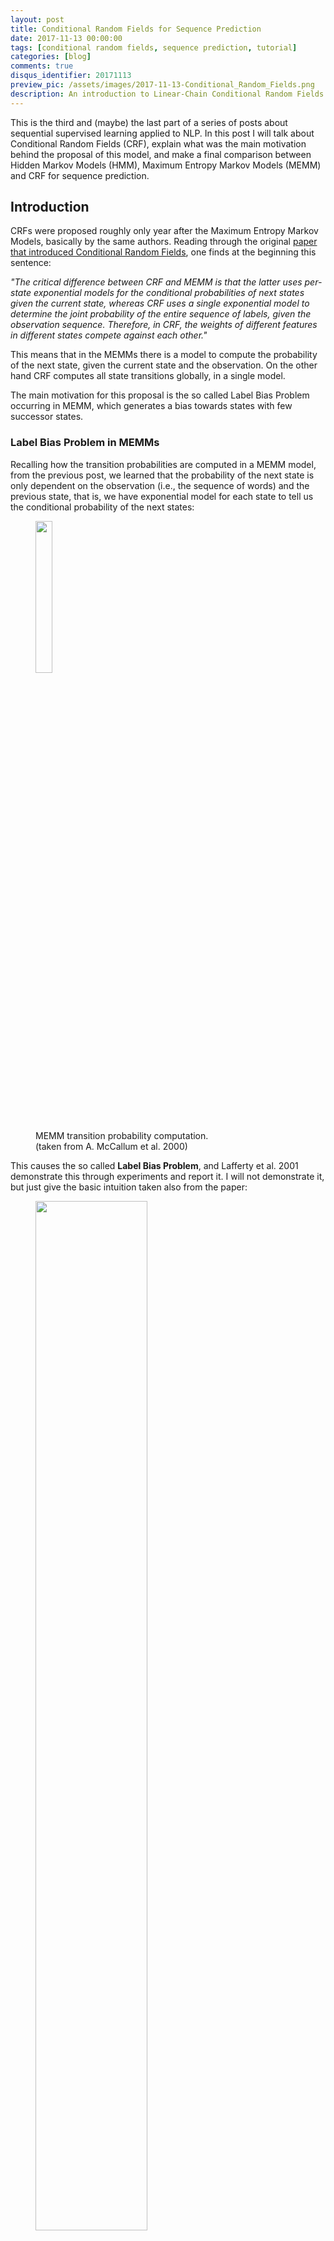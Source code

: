 ```yaml
---
layout: post
title: Conditional Random Fields for Sequence Prediction
date: 2017-11-13 00:00:00
tags: [conditional random fields, sequence prediction, tutorial]
categories: [blog]
comments: true
disqus_identifier: 20171113
preview_pic: /assets/images/2017-11-13-Conditional_Random_Fields.png
description: An introduction to Linear-Chain Conditional Random Fields
---
```


This is the third and (maybe) the last part of a series of posts about sequential supervised learning applied to NLP. In this post I will talk about Conditional Random Fields (CRF), explain what was the main motivation behind the proposal of this model, and make a final comparison between Hidden Markov Models (HMM), Maximum Entropy Markov Models (MEMM) and CRF for sequence prediction.

## __Introduction__

CRFs were proposed roughly only year after the Maximum Entropy Markov Models, basically by the same authors. Reading through the original [paper that introduced Conditional Random Fields](http://repository.upenn.edu/cgi/viewcontent.cgi?article=1162&context=cis_papers), one finds at the beginning this sentence:

_"The critical difference between CRF and MEMM is that the latter uses per-state exponential models for the conditional probabilities of next states given the current state, whereas CRF uses a single exponential model to determine the joint probability of the entire sequence of labels, given the observation sequence. Therefore, in CRF, the weights of different features in different states compete against each other."_

This means that in the MEMMs there is a model to compute the probability of the next state, given the current state and the observation. On the other hand CRF computes all state transitions globally, in a single model.

The main motivation for this proposal is the so called Label Bias Problem occurring in MEMM, which generates a bias towards states with few successor states.

### __Label Bias Problem in MEMMs__

Recalling how the transition probabilities are computed in a MEMM model, from the previous post, we learned that the probability of the next state is only dependent on the observation (i.e., the sequence of words) and the previous state, that is, we have exponential model for each state to tell us the conditional probability of the next states:

<figure>
  <img style="width: 25%; height: 25%" src="/assets/images/2017-11-13-HMM.png">
  <figcaption>MEMM transition probability computation. <br> (taken from A. McCallum et al. 2000)</figcaption>
</figure>

This causes the so called __Label Bias Problem__, and Lafferty et al. 2001 demonstrate this through experiments and report it. I will not demonstrate it, but just give the basic intuition taken also from the paper:

<figure>
  <img style="width: 65%; height: 65%" src="/assets/images/2017-11-13-Label_Bias_Problem.png">
  <figcaption>Label Bias Problem. <br> (taken from Lafferty et al. 2001)</figcaption>
</figure>

Given the observation sequence: ___r_ _i_ _b___

_"In the first time step, r matches both transitions from the start state, so the probability mass gets distributed roughly equally among those two transitions. Next we observe i. Both states 1 and 4 have only one outgoing transition. State 1 has seen this observation often in training, state 4 has almost never seen this observation; but like state 1, state 4 has no choice but to pass all its mass to its single outgoing transition, since it is not generating the observation, only conditioning on it. Thus, states with a single outgoing transition effectively ignore their observations."_

_[...]_

_"the top path and the bottom path will be about equally likely, independently of the observation sequence. If one of the two words is slightly more common in the training set, the transitions out of the start state will slightly prefer its corresponding transition, and that word’s state sequence will always win."_

* Transitions from a given state are competing against each other only.

* Per state normalization, i.e. sum of transition probability for any state has to sum to 1.

* MEMM are normalized locally over each observation where the transitions going out from a state compete only against each other, as opposed to all the other transitions in the model.

* States with a single outgoing transition effectively ignore their observations.

* Causes bias: states with fewer arcs are preferred.

The idea of CRF is to drop this local per state normalization, and replace it by a global per sequence normalisation.

So, how dow we formalise this global normalisation? I will try to explain it in the sections that follow.

<br>

---

### __Undirected Graphical Models__

A Conditional Random Field can be seen as an undirected graphical model, or Markov Random Field, globally conditioned on $$X$$, the random variable representing observation sequence.

[Lafferty et al. 2001](http://repository.upenn.edu/cgi/viewcontent.cgi?article=1162&context=cis_papers) define a Conditional Random Field as:

* $$X$$ is a random variable over data sequences to be labeled, and $$Y$$ is a random variable over corresponding label sequences.

* The random variables $$X$$ and $$Y$$ are jointly distributed, but in a discriminative framework we construct a conditional model $$p(Y \mid X)$$ from paired observation and label sequences:

Let $$G = (V , E)$$ be a graph such that $$Y = (Y_{v})\  \ v \in V$$, so that $$Y$$ is indexed by the vertices of $$G$$.

$$(X, Y)$$ is a conditional random field when each of the random variables $$Y_{v}$$, conditioned on $$X$$, obey the Markov property with respect to the graph:

$$P(Y_{v} \mid X, Y_{w}, w \neq v) = P(Y_{v} \mid X, Y_{w}, w \sim v)$$

where $$w \sim v$$ means that $$w$$ and $$v$$ are neighbours in G. Thus, a CRF is a random field globally conditioned on the observation $$X$$. This goes already in the direction of what the MEMM doesn't give us, states globally conditioned on the observation.

This graph may have an arbitrary structure as long as it represents the label sequences being modelled, this is also called general Conditional Random Fields.

However the simplest and most common graph structured in NLP, which is the one used to model sequences is the one in which the nodes corresponding to elements of $$Y$$ form a simple first-order chain, as illustrated in the figure below:

<figure>
  <img style="width: 45%; height: 55%" src="/assets/images/2017-11-13-Conditional_Random_Fields.png">
  <figcaption>Chain-strucutred CRFs globally conditioned on X.
  <br> (taken from Hanna Wallach 2004)</figcaption>
</figure>

This is also called linear-chain conditional random fields, which is the type of CRF on which the rest of this post will focus.

### __Linear-chain CRFs__

Let $$\bar{x}$$ is a sequence of words and $$\bar{y}$$ a corresponding sequence of $$n$$ tags:

$$
P(\bar{y} \mid \bar{x}; \bar{w}) = \frac{\exp(\bar{w} \cdot F(\bar{x},\bar{y}))}{\sum\limits_{\bar{y}' \in Y} \exp(\bar{w} \cdot F(\bar{x},\bar{y}'))}
$$

This can been seen as another log-linear model, but "giant" in the sense that:

* The space of possible values for $$\bar{y}$$, i.e., $$Y^{n}$$, is huge, where $$n$$ is the since of the sequence.
* The normalisation constant involves a sum over the set $$Y^{n}$$.

$$F$$ will represent a global feature vector defined by a set of feature functions $$f_{1},...,f_{d}$$, where each feature function $$f_{j}$$ can analyse the whole $$\bar{x}$$ sequence, the current $$y_{i}$$ and previous $$y_{i-1}$$ positions in the $$\bar{y}$$ labels sequence, and the current position $$i$$ in the sentence:

$$F (\bar{x},\bar{y}) = \sum\limits_{i} f(y_{i-1}, y_{i}, \bar{x}, i)$$

we can defined an arbitrary number of feature functions. The _k_’th global feature is then computed by summing the $$f_{k}$$ over all the $$n$$ different state transitions $$\bar{y}$$. In this way we have a "global" feature vector that maps the entire sequence: $$F(\bar{x}, \bar{y}) \in {\rm I\!R}^{d}$$.

Thus, the full expanded linear-chain CRF equation is:

<figure>
  <img style="width: 80%; height: 80%" src="/assets/images/2017-11-13-CRF_Equation.png">
  <figcaption> Linear-Chain Conditional Random Field. <br> (taken from Sameer Maskey slides)</figcaption>
</figure>

Having the framework defined by the equation above we now analyse how to perform two operations: parameter estimation and sequence prediction.

### __Inference__

Inference with a linear-chain CRF resolves to computing the $$\bar{y}$$ sequence that maximizes the following equation:

$$
\hat{\bar{y}} = \underset{\bar{y}}{\arg\max}\ P(\bar{y} \mid \bar{x}; \bar{w}) = \frac{\exp(\bar{w} \cdot F(\bar{x},\bar{y}))}{\sum\limits_{\bar{y}' \in Y} \exp(\bar{w} \cdot F(\bar{x},\bar{y}'))}
$$


We want to try all possible $$\bar{y}$$ sequences computing for each one the probability of "fitting" the observation $$\bar{x}$$ with feature weights $$\bar{w}$$. If we just want the score for a particular labelling sequence $$\bar{y}$$, we can ignore the exponential inside the numerator, and the denominator:

$$\hat{\bar{y}} = \underset{\bar{y}}{\arg\max}\ P(\bar{y} \mid \bar{x}; w) = \sum\limits_{j} \bar{w}\  F(\bar{x},\bar{y})$$


then, we replace $$F(\bar{x},\bar{y})$$ by it's definition:

$$\hat{\bar{y}} = \underset{\bar{y}}{\arg\max}\ \sum\limits_{i} \bar{w}\ f (y_{i-1}, y_{i}, \bar{x}, i)$$


Each transition from state $$y_{i-1}$$ to state $$y_{i}$$ has an associated score:

$$\bar{w}\ f(y_{i-1}, y_{i}, \bar{x}, i)$$

Since we took the $$\exp$$ out, this score could be positive or negative, intuitively, this score will be relatively high if the state transition is plausible, relatively low if this transition is implausible.

The decoding problem is then to find an entire sequence of states such that the sum of the transition scores is maximized. We can again solve this problem using a variant of the Viterbi algorithm, in a very similar way to the decoding algorithm for HMMs or MEMMs.

---

The denominator, also called the partition function:

$$ Z(\bar{x},w)= {\sum\limits_{\bar{y}' \in Y} \exp(\sum\limits_{j} w_{j} F_{j}(\bar{x},\bar{y}'))}$$

is useful to compute a marginal probability. For example, this is useful for measuring the model's confidence in it's predicted labeling over a segment of input. This marginal probability can be computed efficiently using the forward-backward algorithm. See the references section for demonstrations on how
this is achieved.

### __Parameter Estimation__

We also need to find the $$\bar{w}$$ parameters that best fit the training data, a given a set of labelled sentences:

$$\{(\bar{x}_{1}, \bar{y}_{1}), \ldots , (\bar{x}_{m}, \bar{y}_{m})\}$$

where each pair $$(\bar{x}_{i}, \bar{y}_{i})$$ is a sentence with the corresponding word labels annotated. To find the $$\bar{w}$$ parameters that best fit the data we need to
maximize the conditional likelihood of the training data:

$$L(\bar{w}) = \sum\limits_{i=1}^{m} \log p( \bar{x}_{1} | \bar{y}_{1}, \bar{w} )$$

the parameter estimates are computed as:

$$\bar{w}^* = \underset{\bar{w}\ \in {\rm \ I\!R}^{d}} {\arg\max}\ \sum\limits_{i=1}^{m} \log p( \bar{x}_{i} | \bar{y}_{i}, \bar{w}) - \frac{\lambda}{2} \| \bar{w} \| ^{2}$$

where $$\frac{\lambda}{2} \| \bar{w} \| ^{2}$$ is an L2 regularization term.

The standard approach to finding $$\bar{w}^* $$ is to compute the gradient of the objective function, and use the gradient in an optimization algorithm like L-BFGS.

<br>

---

### __Wrapping up: HMM vs. MEMM vs. CRF__

It is now helpful to look at the three sequence prediction models, and compared them. The figure bellow shows the graphical representation for the Hidden Markov Model, the Maximum Entropy Markov Model and the Conditional Random Fields.

<figure>
  <img style="width: 95%; height: 95%" src="/assets/images/2017-11-13-HMM-MEMM-CRF.png">
  <figcaption> Graph representation of HMM, MEMM and CRF. <br> (taken from Lafferty et al. 2001)</figcaption>
</figure>

* __Hidden Markov Models__:

$$P(\bar{y}, \bar{x}) = \prod\limits_{i=1}^{|\bar{y}|} P(y_{i} \mid y_{i-1}) \cdot P(x_{i} \mid y_{i})$$

<br>

* __Maximum Entropy Markov Models__:

$$P(\bar{y}, \bar{x}) = \prod\limits_{i=1}^{|\bar{y}|} P(y_{i} \mid y_{i-1}, x_{i}) = \prod\limits_{i=1}^{|\bar{y}|} \frac{1}{Z(x,y_{i-1})}\  \exp\bigg( \sum_{j=1}^{N} w_{j} \cdot f_{j}(x,y_{i-1}) \bigg)$$

<br>

* __Conditional Random Fields__:

$$
P(\bar{y} \mid \bar{x}, \bar{w}) = \frac{\exp(\bar{w} \cdot F(\bar{x},\bar{y}))}{\sum\limits_{\bar{y}' \in Y} \exp(\bar{w} \cdot F(\bar{x},\bar{y}'))}
$$

<br>

### __CRF Important Observations__

* MEMMs are normalized locally over each observation, and hence suffer from the Label Bias problem, where the transitions going out from a state compete only against each other, as opposed to all the other transitions in the model.

* CRFs avoid the label bias problem a weakness exhibited by Maximum Entropy Markov Models (MEMM). The big difference between MEMM and CRF is that MEMM is locally renormalized and suffers from the label bias problem, while CRFs are globally re-normalized.

* The inference algorithm in CRF is again based on Viterbi algorithm.

* Output transition and observation probabilities are not modelled separately.

* Output transition dependent on the state and the observation as one conditional probability.




## __Software Packages__

* [python-crfsuite](https://github.com/scrapinghub/python-crfsuite): is a python binding for [CRFsuite](https://github.com/chokkan/crfsuite) which is a fast implementation of Conditional Random Fields written in C++.

* [CRF++: Yet Another CRF toolkit](https://taku910.github.io/crfpp/): is a popular implementation in C++ but as far as I know there are no python bindings.

* [MALLET](http://mallet.cs.umass.edu/):includes implementations of widely used sequence algorithms including hidden Markov models (HMMs) and linear chain conditional random fields (CRFs), it's written in Java.

* [FlexCRFs](http://flexcrfs.sourceforge.net/) supports both first-order and second-order Markov CRFs, it's written in C/C++ using STL library.

* [python-wapiti](https://github.com/adsva/python-wapiti) is a python wrapper for [wapiti](http://wapiti.limsi.fr), a sequence labeling tool with support for maxent models, maximum entropy Markov models and linear-chain CRF.

## __References__

* ["Conditional Random Fields: Probabilistic Models for Segmenting and Labeling Sequence Data"](http://repository.upenn.edu/cgi/viewcontent.cgi?article=1162&context=cis_papers)

* ["Log-linear models and Conditional Random Fields". Notes for a tutorial at CIKM’08 by Charles Elkan. October 20, 2008"](https://pdfs.semanticscholar.org/5f5c/171b07540cf739485967cab50fc00dd26ae1.pdf)

* [Video: tutorial at CIKM’08 by Charles Elkan](http://videolectures.net/cikm08_elkan_llmacrf/?q=conditional%20random%20fields)

* ["Conditional Random Fields: An Introduction". Hanna M. Wallach, February 24, 2004. University of Pennsylvania CIS Technical Report MS-CIS-04-21](http://dirichlet.net/pdf/wallach04conditional.pdf)

* ["Statistical NLP for the Web Log Linear Models, MEMM, Conditional Random Fields" class by Sameer Maskey](http://www.cs.columbia.edu/~smaskey/CS6998-0412/slides/week13_statnlp_web.pdf)

* ["Log-Linear Models, MEMMs, and CRFs". Michael Collins](http://www.cs.columbia.edu/~mcollins/crf.pdf)

* ["An Introduction to Conditional Random Fields" Sutton, Charles; McCallum, Andrew (2010)](https://arxiv.org/pdf/1011.4088v1.pdf)

## __Acknowledgments__

The writing of this post is also the outcome of many discussions and white board sessions I had together with [Tobias Sterbak](https://twitter.com/tobias_sterbak) and [Sebastian Mika](https://www.linkedin.com/in/sebastianmika/).

## __Related posts__

 * __[Hidden Markov Model and Naive Bayes relationship](../../../../../blog/2017/11/11/HHM_and_Naive_Bayes/)__

 * __[Maximum Entropy Markov Models and Logistic Regression](../../../../../blog/2017/11/12/Maximum_Entropy_Markov_Model/)__

 * __[StanfordNER - training a new model and deploying a web service](../../../../../blog/2018/01/23/StanfordNER/)__